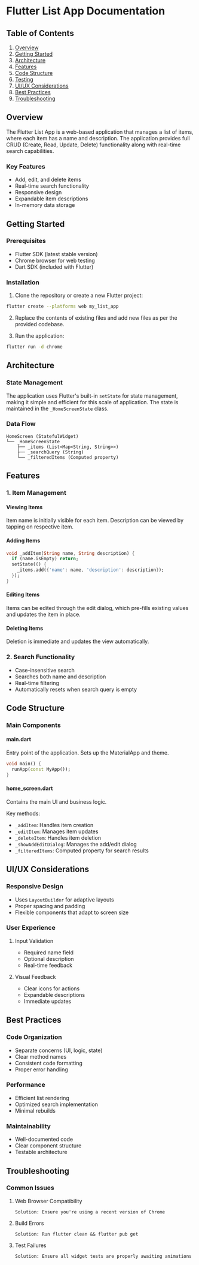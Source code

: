 # Flutter List App Documentation

## Table of Contents
1. [Overview](#overview)
2. [Getting Started](#getting-started)
3. [Architecture](#architecture)
4. [Features](#features)
5. [Code Structure](#code-structure)
6. [Testing](#testing)
7. [UI/UX Considerations](#uiux-considerations)
8. [Best Practices](#best-practices)
9. [Troubleshooting](#troubleshooting)

## Overview

The Flutter List App is a web-based application that manages a list of items, where each item has a name and description. The application provides full CRUD (Create, Read, Update, Delete) functionality along with real-time search capabilities.

### Key Features
- Add, edit, and delete items
- Real-time search functionality
- Responsive design
- Expandable item descriptions
- In-memory data storage

## Getting Started

### Prerequisites
- Flutter SDK (latest stable version)
- Chrome browser for web testing
- Dart SDK (included with Flutter)

### Installation

1. Clone the repository or create a new Flutter project:
```bash
flutter create --platforms web my_list_app
```

2. Replace the contents of existing files and add new files as per the provided codebase.

3. Run the application:
```bash
flutter run -d chrome
```

## Architecture

### State Management
The application uses Flutter's built-in `setState` for state management, making it simple and efficient for this scale of application. The state is maintained in the `_HomeScreenState` class.

### Data Flow
```
HomeScreen (StatefulWidget)
└── _HomeScreenState
    ├── _items (List<Map<String, String>>)
    ├── _searchQuery (String)
    └── _filteredItems (Computed property)
```

## Features

### 1. Item Management

#### Viewing Items
Item name is initially visible for each item. Description can be viewed by tapping on respective item.

#### Adding Items
```dart
void _addItem(String name, String description) {
  if (name.isEmpty) return;
  setState(() {
    _items.add({'name': name, 'description': description});
  });
}
```

#### Editing Items
Items can be edited through the edit dialog, which pre-fills existing values and updates the item in place.

#### Deleting Items
Deletion is immediate and updates the view automatically.

### 2. Search Functionality
- Case-insensitive search
- Searches both name and description
- Real-time filtering
- Automatically resets when search query is empty

## Code Structure

### Main Components

#### main.dart
Entry point of the application. Sets up the MaterialApp and theme.

```dart
void main() {
  runApp(const MyApp());
}
```

#### home_screen.dart
Contains the main UI and business logic.

Key methods:
- `_addItem`: Handles item creation
- `_editItem`: Manages item updates
- `_deleteItem`: Handles item deletion
- `_showAddEditDialog`: Manages the add/edit dialog
- `_filteredItems`: Computed property for search results


## UI/UX Considerations

### Responsive Design
- Uses `LayoutBuilder` for adaptive layouts
- Proper spacing and padding
- Flexible components that adapt to screen size

### User Experience
1. Input Validation
   - Required name field
   - Optional description
   - Real-time feedback

2. Visual Feedback
   - Clear icons for actions
   - Expandable descriptions
   - Immediate updates

## Best Practices

### Code Organization
- Separate concerns (UI, logic, state)
- Clear method names
- Consistent code formatting
- Proper error handling

### Performance
- Efficient list rendering
- Optimized search implementation
- Minimal rebuilds

### Maintainability
- Well-documented code
- Clear component structure
- Testable architecture

## Troubleshooting

### Common Issues

1. Web Browser Compatibility
   ```
   Solution: Ensure you're using a recent version of Chrome
   ```

2. Build Errors
   ```
   Solution: Run flutter clean && flutter pub get
   ```

3. Test Failures
   ```
   Solution: Ensure all widget tests are properly awaiting animations
   ```
